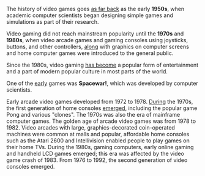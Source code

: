 The history of video games goes [as far back](h "еще") as the early **1950s**,
when academic computer scientists began designing simple games
and simulations as part of their research.

Video gaming did not reach mainstream popularity until the **1970s** and **1980s**,
when video arcade games and gaming consoles using joysticks, buttons, and other controllers,
[along](h "вместе") with graphics on computer screens and home
computer games were introduced to the general public.

Since the 1980s, video gaming [has become](h "стали") a popular form of entertainment
and a part of modern popular culture in most parts of the world.

One of the [early](h "рано, ранних") games was **Spacewar!**, which was developed by computer scientists.

Early arcade video games developed from 1972 to 1978. [During](h "В течении") the 1970s,
the first generation of home consoles [emerged](h 'возникли'), including the popular game Pong and various "clones". The 1970s was also the era of mainframe computer games. The golden age of arcade video games was from 1978 to 1982. Video arcades with large, graphics-decorated coin-operated machines were common at malls and popular, affordable home consoles such as the Atari 2600 and Intellivision enabled people to play games on their home TVs. During the 1980s, gaming computers, early online gaming and handheld LCD games emerged; this era was affected by the video game crash of 1983. From 1976 to 1992, the second generation of video consoles emerged.
